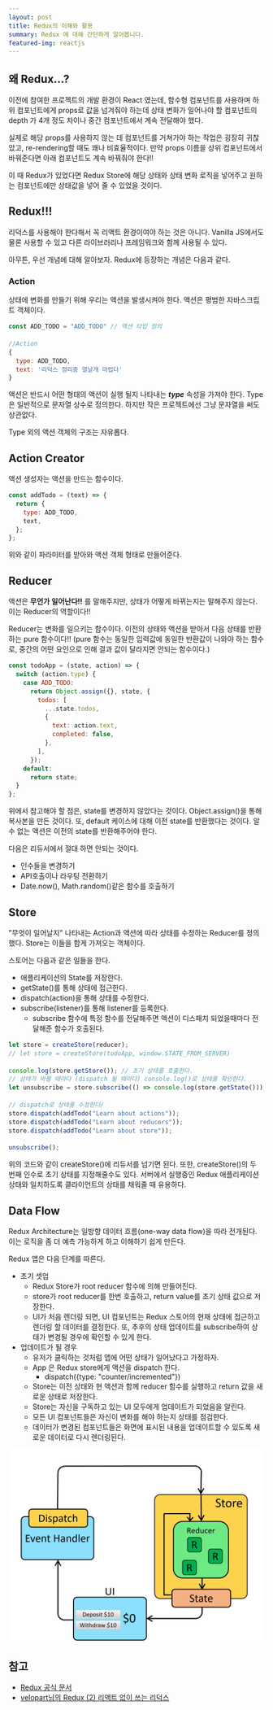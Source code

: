```yaml
---
layout: post
title: Redux의 이해와 활용
summary: Redux 에 대해 간단하게 알아봅니다.
featured-img: reactjs
---
```


## 왜 Redux...?

이전에 참여한 프로젝트의 개발 환경이 React 였는데, 함수형 컴포넌트를 사용하며 하위 컴포넌트에게 props로 값을 넘겨줘야 하는데 상태 변화가 일어나야 할 컴포넌트의 depth 가 4개 정도 차이나 중간 컴포넌트에서 계속 전달해야 했다.

실제로 해당 props를 사용하지 않는 데 컴포넌트를 거쳐가야 하는 작업은 굉장히 귀찮았고, re-rendering할 때도 꽤나 비효율적이다. 만약 props 이름을 상위 컴포넌트에서 바꿔준다면 아래 컴포넌트도 계속 바꿔줘야 한다!!

이 때 Redux가 있었다면 Redux Store에 해당 상태와 상태 변화 로직을 넣어주고 원하는 컴포넌트에만 상태값을 넣어 줄 수 있었을 것이다.

## Redux!!!

리덕스를 사용해야 한다해서 꼭 리액트 환경이여야 하는 것은 아니다. Vanilla JS에서도 물론 사용할 수 있고 다른 라이브러리나 프레임워크와 함께 사용될 수 있다.

아무튼, 우선 개념에 대해 알아보자. Redux에 등장하는 개념은 다음과 같다.

### Action

상태에 변화를 만들기 위해 우리는 액션을 발생시켜야 한다.
액션은 평범한 자바스크립트 객체이다.

```js
const ADD_TODO = "ADD_TODO" // 액션 타입 정의

//Action
{
  type: ADD_TODO,
  text: '리덕스 정리중 열날개 마렵다'
}
```

액션은 반드시 어떤 형태의 액션이 실행 될지 나타내는 **_type_** 속성을 가져야 한다.
Type은 일반적으로 문자열 상수로 정의한다. 하지만 작은 프로젝트에선 그냥 문자열을 써도 상관없다.

Type 외의 액션 객체의 구조는 자유롭다.

## Action Creator

액션 생성자는 액션을 만드는 함수이다.

```js
const addTodo = (text) => {
  return {
    type: ADD_TODO,
    text,
  };
};
```

위와 같이 파라미터를 받아와 액션 객체 형태로 만들어준다.

## Reducer

액션은 **무언가 일어난다!!** 를 말해주지만, 상태가 어떻게 바뀌는지는 말해주지 않는다.
이는 Reducer의 역할이다!!

Reducer는 변화를 일으키는 함수이다. 이전의 상태와 액션을 받아서 다음 상태를 반환하는 pure 함수이다!!
(pure 함수는 동일한 입력값에 동일한 반환값이 나와야 하는 함수로, 중간의 어떤 요인으로 인해 결과 값이 달라지면 안되는 함수이다.)

```js
const todoApp = (state, action) => {
  switch (action.type) {
    case ADD_TODO:
      return Object.assign({}, state, {
        todos: [
          ...state.todos,
          {
            text: action.text,
            completed: false,
          },
        ],
      });
    default:
      return state;
  }
};
```

위에서 참고해야 할 점은, state를 변경하지 않았다는 것이다.
Object.assign()을 통해 복사본을 만든 것이다.
또, default 케이스에 대해 이전 state를 반환했다는 것이다. 알수 없는 액션은 이전의 state를 반환해주어야 한다.

다음은 리듀서에서 절대 하면 안되는 것이다.

- 인수들을 변경하기
- API호출이나 라우팅 전환하기
- Date.now(), Math.random()같은 함수를 호출하기

## Store

"무엇이 일어날지" 나타내는 Action과 액션에 따라 상태를 수정하는 Reducer를 정의했다.
Store는 이들을 함게 가져오는 객체이다.

스토어는 다음과 같은 일들을 한다.

- 애플리케이션의 State를 저장한다.
- getState()를 통해 상태에 접근한다.
- dispatch(action)을 통해 상태를 수정한다.
- subscribe(listener)를 통해 listener를 등록한다.
  - subscribe 함수에 특정 함수를 전달해주면 액션이 디스패치 되었을때마다 전달해준 함수가 호출된다.

```js
let store = createStore(reducer);
// let store = createStore(todoApp, window.STATE_FROM_SERVER)

console.log(store.getStore()); // 초기 상태를 호출한다.
// 상태가 바뀔 때마다 (dispatch 될 때마다) console.log()로 상태를 확인한다.
let unsubscribe = store.subscribe(() => console.log(store.getState()));

// dispatch로 상태를 수정한다/
store.dispatch(addTodo("Learn about actions"));
store.dispatch(addTodo("Learn about reducers"));
store.dispatch(addTodo("Learn about store"));

unsubscribe();
```

위의 코드와 같이 createStore()에 리듀서를 넘기면 된다.
또한, createStore()의 두 번째 인수로 초기 상태를 지정해줄수도 있다. 서버에서 실행중인 Redux 애플리케이션 상태와 일치하도록 클라이언트의 상태를 채워줄 때 유용하다.

## Data Flow

Redux Architecture는 일방향 데이터 흐름(one-way data flow)을 따라 전개된다.
이는 로직을 좀 더 예측 가능하게 하고 이해하기 쉽게 만든다.

Redux 앱은 다음 단계를 따른다.

- 초기 셋업
  - Redux Store가 root reducer 함수에 의해 만들어진다.
  - store가 root reducer를 한번 호출하고, return value를 초기 상태 값으로 저장한다.
  - UI가 처음 렌더링 되면, UI 컴포넌트는 Redux 스토어의 현재 상태에 접근하고 렌더링 할 데이터를 결정한다. 또, 추후의 상태 업데이트를 subscribe하여 상태가 변경될 경우에 확인할 수 있게 한다.
- 업데이트가 될 경우
  - 유저가 클릭하는 것처럼 앱에 어떤 상태가 일어났다고 가정하자.
  - App 은 Redux store에게 액션을 dispatch 한다.
    - dispatch({type: "counter/incremented"})
  - Store는 이전 상태와 현 액션과 함께 reducer 함수를 실행하고 return 값을 새로운 상태로 저장한다.
  - Store는 자신을 구독하고 있는 UI 모두에게 업데이트가 되었음을 알린다.
  - 모든 UI 컴포넌트들은 자신이 변화를 해야 하는지 상태를 점검한다.
  - 데이터가 변경된 컴포넌트들은 화면에 표시된 내용을 업데이트할 수 있도록 새로운 데이터로 다시 렌더링된다.

![FlowDiagram](../pr_img/redux-basic/ReduxDataFlowDiagram.gif)

## 참고

- [Redux 공식 문서](https://ko.redux.js.org/basics/actions)
- [velopart님의 Redux (2) 리액트 없이 쓰는 리덕스](https://velog.io/@velopert/Redux-2-%EB%A6%AC%EC%95%A1%ED%8A%B8-%EC%97%86%EC%9D%B4-%EC%93%B0%EB%8A%94-%EB%A6%AC%EB%8D%95%EC%8A%A4-cijltabbd7)
